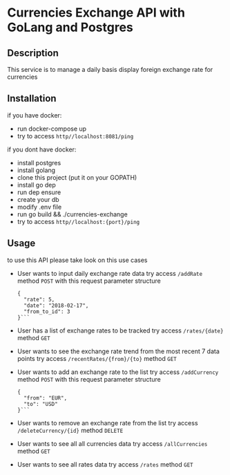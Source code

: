 # Currencies Exchange API with GoLang and Postgres

## Description

This service is to manage a daily basis display foreign exchange rate for currencies

## Installation

if you have docker:
  - run docker-compose up
  - try to access `http//localhost:8081/ping`

if you dont have docker:
  - install postgres
  - install golang
  - clone this project (put it on your GOPATH)
  - install go dep
  - run dep ensure
  - create your db
  - modify .env file
  - run go build && ./currencies-exchange
  - try to access `http//localhost:{port}/ping`

## Usage

to use this API please take look on this use cases
  - User wants to input daily exchange rate data
    try access `/addRate` method `POST` with this request parameter structure
    ```
    {
      "rate": 5,
      "date": "2018-02-17",
      "from_to_id": 3
    }```

  - User has a list of exchange rates to be tracked
    try access `/rates/{date}` method `GET`

  - User wants to see the exchange rate trend from the most recent 7 data points
    try access `/recentRates/{from}/{to}` method `GET`

  - User wants to add an exchange rate to the list
    try access `/addCurrency` method `POST` with this request parameter structure
    ```
    {
      "from": "EUR",
      "to": "USD"
    }```

  - User wants to remove an exchange rate from the list
    try access `/deleteCurrency/{id}` method `DELETE`

  - User wants to see all all currencies data
    try access `/allCurrencies` method `GET`

  - User wants to see all rates data
    try access `/rates` method `GET`

